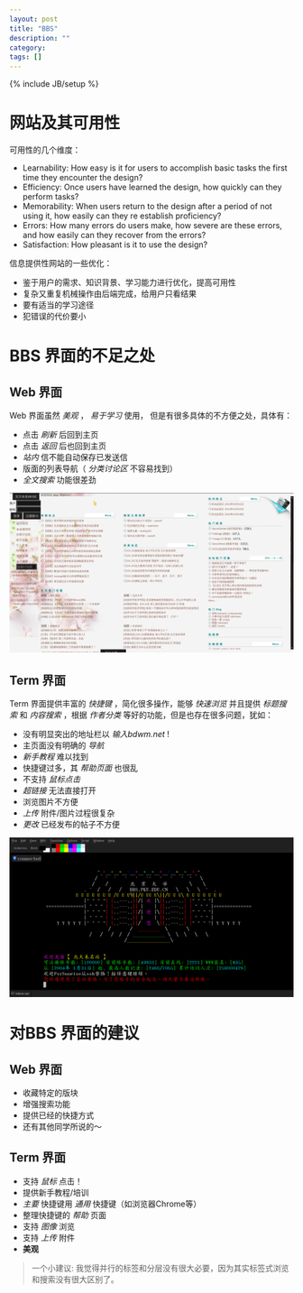 ```yaml
---
layout: post
title: "BBS"
description: ""
category: 
tags: []
---
```

{% include JB/setup %}


网站及其可用性
========

可用性的几个维度：

 - Learnability: How easy is it for users to accomplish basic tasks the first time they encounter the design?
 - Efficiency: Once users have learned the design, how quickly can they perform tasks?
 - Memorability: When users return to the design after a period of not using it, how easily can they re establish proficiency?
 - Errors: How many errors do users make, how severe are these errors, and how easily can they recover from the errors?
 - Satisfaction: How pleasant is it to use the design?


信息提供性网站的一些优化：

 - 鉴于用户的需求、知识背景、学习能力进行优化，提高可用性
 - 复杂又重复机械操作由后端完成，给用户只看结果
 - 要有适当的学习途径
 - 犯错误的代价要小


BBS 界面的不足之处
=================

Web 界面
-----------

Web 界面虽然 *美观* ， *易于学习* 使用，
但是有很多具体的不方便之处，具体有：

 - 点击 *刷新* 后回到主页
 - 点击 *返回* 后也回到主页
 - *站内* 信不能自动保存已发送信
 - 版面的列表导航（ *分类讨论区* 不容易找到）
 - *全文搜索* 功能很差劲

![Web BBS][web]

Term 界面
--------

Term 界面提供丰富的 *快捷键* ，简化很多操作，能够 *快速浏览*
并且提供 *标题搜索* 和 *内容搜索* ，根据 *作者分类* 
等好的功能，但是也存在很多问题，犹如：

 - 没有明显突出的地址栏以 *输入bdwm.net* !
 - 主页面没有明确的 *导航*
 - *新手教程* 难以找到
 - 快捷键过多，其 *帮助页面* 也很乱
 - 不支持 *鼠标点击* 
 - *超链接* 无法直接打开
 - 浏览图片不方便
 - *上传* 附件/图片过程很复杂
 - *更改* 已经发布的帖子不方便


![Term BBS][term]

对BBS 界面的建议
===============

Web 界面
-------

 - 收藏特定的版块
 - 增强搜索功能
 - 提供已经的快捷方式
 - 还有其他同学所说的～


Term 界面
--------

 - 支持 *鼠标* 点击！
 - 提供新手教程/培训
 - *主要* 快捷键用 *通用* 快捷键（如浏览器Chrome等）
 - 整理快捷键的 *帮助* 页面
 - 支持 *图像* 浏览
 - 支持 *上传* 附件
 - **美观**


 > 一个小建议: 我觉得并行的标签和分层没有很大必要，因为其实标签式浏览
和搜索没有很大区别了。

[web]: /media/Web.png
[term]: /media/Term.png
